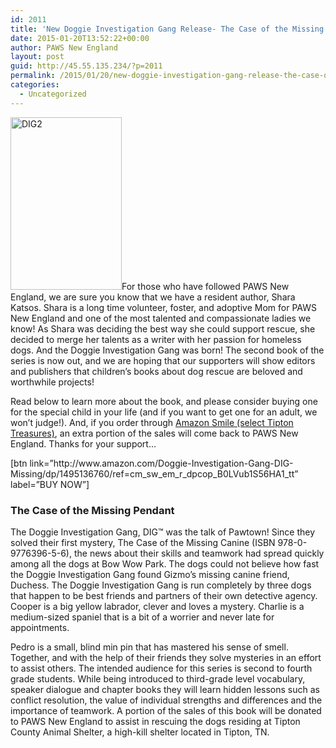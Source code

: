 ```yaml
---
id: 2011
title: 'New Doggie Investigation Gang Release- The Case of the Missing Pendant'
date: 2015-01-20T13:52:22+00:00
author: PAWS New England
layout: post
guid: http://45.55.135.234/?p=2011
permalink: /2015/01/20/new-doggie-investigation-gang-release-the-case-of-the-missing-pendant/
categories:
  - Uncategorized
---
```

<img class="alignleft  wp-image-2013" src="https://pawsnewengland.com/wp-content/uploads/2015/01/DIG2-413x640.jpg" alt="DIG2" width="178" height="276" />For those who have followed PAWS New England, we are sure you know that we have a resident author, Shara Katsos. Shara is a long time volunteer, foster, and adoptive Mom for PAWS New England and one of the most talented and compassionate ladies we know! As Shara was deciding the best way she could support rescue, she decided to merge her talents as a writer with her passion for homeless dogs. And the Doggie Investigation Gang was born! The second book of t<span class="text_exposed_show">he series is now out, and we are hoping that our supporters will show editors and publishers that children&#8217;s books about dog rescue are beloved and worthwhile projects! </span>

<div class="text_exposed_show">
  <p>
    Read below to learn more about the book, and please consider buying one for the special child in your life (and if you want to get one for an adult, we won&#8217;t judge!). And, if you order through <a href="http://smile.amazon.com/">Amazon Smile (select Tipton Treasures)</a>, an extra portion of the sales will come back to PAWS New England. Thanks for your support&#8230;
  </p>
  
  <p>
    [btn link=&#8221;http://www.amazon.com/Doggie-Investigation-Gang-DIG-Missing/dp/1495136760/ref=cm_sw_em_r_dpcop_B0LVub1S56HA1_tt&#8221; label=&#8221;BUY NOW&#8221;]
  </p>
  
  <h3>
    The Case of the Missing Pendant
  </h3>
  
  <p>
    The Doggie Investigation Gang, DIG™ was the talk of Pawtown! Since they solved their first mystery, The Case of the Missing Canine (ISBN 978-0-9776396-5-6), the news about their skills and teamwork had spread quickly among all the dogs at Bow Wow Park. The dogs could not believe how fast the Doggie Investigation Gang found Gizmo&#8217;s missing canine friend, Duchess. The Doggie Investigation Gang is run completely by three dogs that happen to be best friends and partners of their own detective agency. Cooper is a big yellow labrador, clever and loves a mystery. Charlie is a medium-sized spaniel that is a bit of a worrier and never late for appointments.
  </p>
  
  <p>
    Pedro is a small, blind min pin that has mastered his sense of smell. Together, and with the help of their friends they solve mysteries in an effort to assist others. The intended audience for this series is second to fourth grade students. While being introduced to third-grade level vocabulary, speaker dialogue and chapter books they will learn hidden lessons such as conflict resolution, the value of individual strengths and differences and the importance of teamwork. A portion of the sales of this book will be donated to PAWS New England to assist in rescuing the dogs residing at Tipton County Animal Shelter, a high-kill shelter located in Tipton, TN.
  </p>
</div>